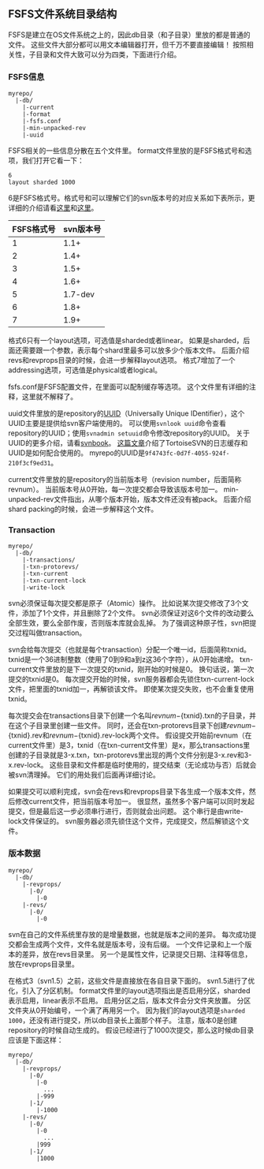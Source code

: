 ## FSFS文件系统目录结构

FSFS是建立在OS文件系统之上的，因此db目录（和子目录）里放的都是普通的文件。
这些文件大部分都可以用文本编辑器打开，但千万不要直接编辑！
按照相关性，子目录和文件大致可以分为四类，下面进行介绍。

### FSFS信息

```
myrepo/
  |-db/
    |-current
    |-format
    |-fsfs.conf
    |-min-unpacked-rev
    |-uuid
```

FSFS相关的一些信息分散在五个文件里。
format文件里放的是FSFS格式号和选项，我们打开它看一下：

```
6
layout sharded 1000
```

6是FSFS格式号。格式号和可以理解它们的svn版本号的对应关系如下表所示，更详细的介绍请看[这里](http://serverfault.com/questions/277441/difference-between-the-format-and-db-format-files-in-a-subversion-repository)和[这里](http://svn.apache.org/repos/asf/subversion/trunk/subversion/libsvn_fs_fs/structure)。

| FSFS格式号 | svn版本号  |
| --------- |:--------- |
| 1         | 1.1+      |
| 2         | 1.4+      |
| 3         | 1.5+      |
| 4         | 1.6+      |
| 5         | 1.7-dev   |
| 6         | 1.8+      |
| 7         | 1.9+      |

格式6只有一个layout选项，可选值是sharded或者linear。
如果是sharded，后面还需要跟一个参数，表示每个shard里最多可以放多少个版本文件。
后面介绍revs和revprops目录的时候，会进一步解释layout选项。
格式7增加了一个addressing选项，可选值是physical或者logical。

fsfs.conf是FSFS配置文件，在里面可以配制缓存等选项。
这个文件里有详细的注释，这里就不解释了。

uuid文件里放的是repository的[UUID](https://en.wikipedia.org/wiki/Universally_unique_identifier)（Universally Unique IDentifier），这个UUID主要是提供给svn客户端使用的。
可以使用`svnlook uuid`命令查看repository的UUID；使用`svnadmin setuuid`命令修改repository的UUID。
关于UUID的更多介绍，请看[svnbook](http://svnbook.red-bean.com/en/1.8/svn.reposadmin.maint.html#svn.reposadmin.maint.uuids)。
[这篇文章](http://tortoisesvn.net/logcacheuuids.html)介绍了TortoiseSVN的日志缓存和UUID是如何配合使用的。
myrepo的UUID是`9f4743fc-0d7f-4055-924f-210f3cf9ed31`。

current文件里放的是repository的当前版本号（revision number，后面简称revnum）。
当前版本号从0开始，每一次提交都会导致该版本号加一。
min-unpacked-rev文件指出，从哪个版本开始，版本文件还没有被pack。
后面介绍shard packing的时候，会进一步解释这个文件。

### Transaction

```
myrepo/
  |-db/
    |-transactions/
    |-txn-protorevs/
    |-txn-current
    |-txn-current-lock
    |-write-lock
```

svn必须保证每次提交都是原子（Atomic）操作。
比如说某次提交修改了3个文件，添加了1个文件，并且删除了2个文件。
svn必须保证对这6个文件的改动要么全部生效，要么全部作废，否则版本库就会乱掉。
为了强调这种原子性，svn把提交过程叫做transaction。

svn会给每次提交（也就是每个transaction）分配一个唯一id，后面简称txnid。
txnid是一个36进制整数（使用了0到9和a到z这36个字符），从0开始递增。
txn-current文件里放的是下一次提交的txnid，刚开始的时候是0。
换句话说，第一次提交的txnid是0。
每次提交开始的时候，svn服务器都会先锁住txn-current-lock文件，把里面的txnid加一，再解锁该文件。
即使某次提交失败，也不会重复使用txnid。

每次提交会在transactions目录下创建一个名叫${revnum}-${txnid}.txn的子目录，并在这个子目录里创建一些文件。
同时，还会在txn-protorevs目录下创建${revnum}-${txnid}.rev和${revnum}-${txnid}.rev-lock两个文件。
假设提交开始前revnum（在current文件里）是3，txnid（在txn-current文件里）是x，那么transactions里创建的子目录就是3-x.txn，txn-protorevs里出现的两个文件分别是3-x.rev和3-x.rev-lock。
这些目录和文件都是临时使用的，提交结束（无论成功与否）后就会被svn清理掉。
它们的用处我们后面再详细讨论。

如果提交可以顺利完成，svn会在revs和revprops目录下各生成一个版本文件，然后修改current文件，把当前版本号加一。
很显然，虽然多个客户端可以同时发起提交，但是最后这一步必须串行进行，否则就会出问题。
这个串行是由write-lock文件保证的。
svn服务器必须先锁住这个文件，完成提交，然后解锁这个文件。

### 版本数据

```
myrepo/
  |-db/
    |-revprops/
      |-0/
        |-0
    |-revs/
      |-0/
        |-0
```

svn在自己的文件系统里存放的是增量数据，也就是版本之间的差异。
每次成功提交都会生成两个文件，文件名就是版本号，没有后缀。
一个文件记录和上一个版本的差异，放在revs目录里。
另一个是属性文件，记录提交日期、注释等信息，放在revprops目录里。

在格式3（svn1.5）之前，这些文件是直接放在各自目录下面的。
svn1.5进行了优化，引入了分区机制。
format文件里的layout选项指出是否启用分区，sharded表示启用，linear表示不启用。
启用分区之后，版本文件会分文件夹放置。
分区文件夹从0开始编号，一个满了再用另一个。
因为我们的layout选项是`sharded 1000`，还没有进行提交，所以db目录长上面那个样子。
注意，版本0是创建repository的时候自动生成的。
假设已经进行了1000次提交，那么这时候db目录应该是下面这样：

```
myrepo/
  |-db/
    |-revprops/
      |-0/
        |-0
          ...
        |-999
      |-1/
        |-1000
    |-revs/
      |-0/
        |-0
          ...
        |999
      |-1/
        |1000
```
